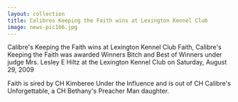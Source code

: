 ```yaml
---
layout: collection
title: Calibres Keeping the Faith wins at Lexington Kennel Club
image: news-pic106.jpg
---
```

Calibre's Keeping the Faith wins at Lexington Kennel Club
 Faith, Calibre's Keeping the Faith was awarded Winners Bitch and Best of Winners under judge Mrs. Lesley E Hiltz at the Lexington Kennel Club on Saturday, August 29, 2009
 
 Faith is sired by CH Kimberee Under the Influence and is out of CH Calibre's Unforgettable, a CH Bethany's Preacher Man daughter.
 
